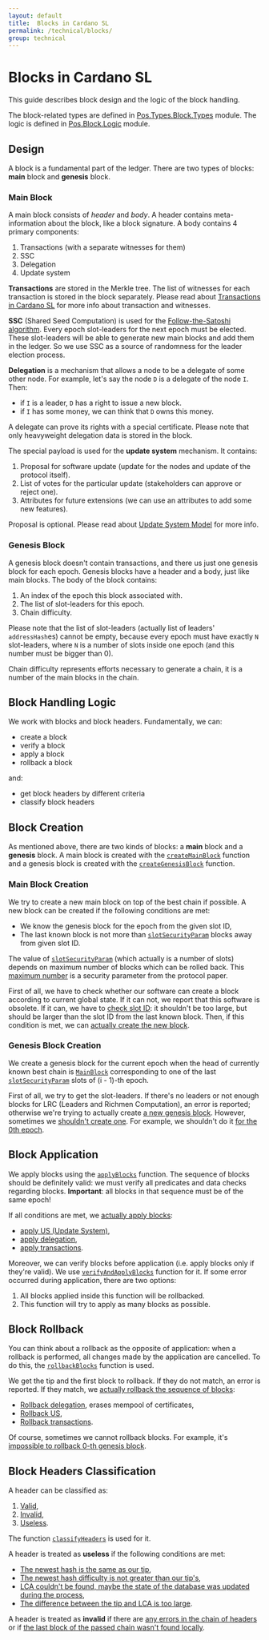 ```yaml
---
layout: default
title:  Blocks in Cardano SL
permalink: /technical/blocks/
group: technical
---
```


[//]: # (Reviewed at d0d6c2fedefb642744a24b4b0a6d8d7ad11532f6)

# Blocks in Cardano SL

This guide describes block design and the logic of the block handling.

The block-related types are defined in [Pos.Types.Block.Types](https://github.com/input-output-hk/cardano-sl/blob/63adb31e813e21ec9da21cfa69984840308bbfa2/src/Pos/Types/Block/Types.hs) module. The logic is defined in [Pos.Block.Logic](https://github.com/input-output-hk/cardano-sl/blob/517a72801c0bbb11a34c8d6a6d528fff5f094471/src/Pos/Block/Logic.hs) module.

## Design

A block is a fundamental part of the ledger. There are two types of blocks: **main** block and **genesis** block.

### Main Block

A main block consists of *header* and *body*. A header contains meta-information about the block,
like a block signature. A body contains 4 primary components:

1. Transactions (with a separate witnesses for them)
2. SSC
3. Delegation
4. Update system

**Transactions** are stored in the Merkle tree. The list of witnesses for each transaction is stored in the block separately.
Please read about [Transactions in Cardano SL](/cardano/transactions/) for more info about transaction and witnesses.

**SSC** (Shared Seed Computation) is used for the [Follow-the-Satoshi algorithm](/cardano/proof-of-stake/#follow-the-satoshi).
Every epoch slot-leaders for the next epoch must be elected. These slot-leaders will be able to generate new main blocks and add them in the ledger. So we use SSC as a source of randomness for the leader election process.  

**Delegation** is a mechanism that allows a node to be a delegate of some other node. For example, let's say the node `D` is a delegate of the node `I`. Then:

* if `I` is a leader, `D` has a right to issue a new block.
* if `I` has some money, we can think that `D` owns this money.

A delegate can prove its rights with a special certificate. Please note that only heavyweight delegation data is stored in the block.

The special payload is used for the **update system** mechanism. It contains:

1. Proposal for software update (update for the nodes and update of the protocol itself).
2. List of votes for the particular update (stakeholders can approve or reject one).
3. Attributes for future extensions (we can use an attributes to add some new features).

Proposal is optional. Please read about [Update System Model](/cardano/update-mechanism/) for more info.

### Genesis Block

A genesis block doesn't contain transactions, and there us just one genesis block for each epoch. Genesis blocks have a header and a body, just like main blocks. The body of the block contains:

1. An index of the epoch this block associated with.
2. The list of slot-leaders for this epoch.
3. Chain difficulty.

Please note that the list of slot-leaders (actually list of leaders' `addressHash`es) cannot be empty, because every epoch must have exactly `N` slot-leaders, where `N` is a number of slots inside one epoch (and this number must be bigger than 0).

Chain difficulty represents efforts necessary to generate a chain, it is a number of the main blocks in the chain.

## Block Handling Logic

We work with blocks and block headers. Fundamentally, we can:

* create a block
* verify a block
* apply a block
* rollback a block

and:

* get block headers by different criteria
* classify block headers

## Block Creation

As mentioned above, there are two kinds of blocks: a **main** block and a **genesis** block.
A main block is created with the
[`createMainBlock`](https://github.com/input-output-hk/cardano-sl/blob/517a72801c0bbb11a34c8d6a6d528fff5f094471/src/Pos/Block/Logic.hs#L29)
function and a genesis block is created with the
[`createGenesisBlock`](https://github.com/input-output-hk/cardano-sl/blob/517a72801c0bbb11a34c8d6a6d528fff5f094471/src/Pos/Block/Logic.hs#L28)
function.

### Main Block Creation

We try to create a new main block on top of the best chain if possible.
A new block can be created if the following conditions are met:

* We know the genesis block for the epoch from the given slot ID,
* The last known block is not more than [`slotSecurityParam`](https://github.com/input-output-hk/cardano-sl/blob/517a72801c0bbb11a34c8d6a6d528fff5f094471/src/Pos/Block/Logic.hs#L55) blocks away from given slot ID.

The value of [`slotSecurityParam`](https://github.com/input-output-hk/cardano-sl/blob/517a72801c0bbb11a34c8d6a6d528fff5f094471/src/Pos/Constants.hs#L103)
(which actually is a number of slots) depends on maximum number of blocks
which can be rolled back. This [maximum number](https://github.com/input-output-hk/cardano-sl/blob/517a72801c0bbb11a34c8d6a6d528fff5f094471/src/Pos/Constants.hs#L98)
is a security parameter from the protocol paper.

First of all, we have to check whether our software can create a block
according to current global state. If it can not, we report that this
software is obsolete. If it can, we have to [check slot ID](https://github.com/input-output-hk/cardano-sl/blob/517a72801c0bbb11a34c8d6a6d528fff5f094471/src/Pos/Block/Logic.hs#L633):
it shouldn't be too large, but should be larger than the slot ID from the last
known block. Then, if this condition is met, we can [actually create the new block](https://github.com/input-output-hk/cardano-sl/blob/517a72801c0bbb11a34c8d6a6d528fff5f094471/src/Pos/Block/Logic.hs#L646).

### Genesis Block Creation

We create a genesis block for the current epoch when the head of currently known
best chain is [`MainBlock`](https://github.com/input-output-hk/cardano-sl/blob/517a72801c0bbb11a34c8d6a6d528fff5f094471/src/Pos/Block/Logic.hs#L76)
corresponding to one of the last [`slotSecurityParam`](https://github.com/input-output-hk/cardano-sl/blob/517a72801c0bbb11a34c8d6a6d528fff5f094471/src/Pos/Constants.hs#L103) slots of (i - 1)-th epoch.

First of all, we try to get the slot-leaders. If there's no leaders or not enough blocks
for LRC (Leaders and Richmen Computation), an error is reported; otherwise we're
trying to actually create [a new genesis block](https://github.com/input-output-hk/cardano-sl/blob/517a72801c0bbb11a34c8d6a6d528fff5f094471/src/Pos/Block/Logic.hs#L581). However, sometimes we [shouldn't create one](https://github.com/input-output-hk/cardano-sl/blob/517a72801c0bbb11a34c8d6a6d528fff5f094471/src/Pos/Block/Logic.hs#L558). For example, we shouldn't do it [for the 0th epoch](https://github.com/input-output-hk/cardano-sl/blob/517a72801c0bbb11a34c8d6a6d528fff5f094471/src/Pos/Block/Logic.hs#L560).

## Block Application

We apply blocks using the [`applyBlocks`](https://github.com/input-output-hk/cardano-sl/blob/517a72801c0bbb11a34c8d6a6d528fff5f094471/src/Pos/Block/Logic.hs#L474)
function. The sequence of blocks should be definitely valid:
we must verify all predicates and data checks regarding blocks.
**Important**: all blocks in that sequence must be of the same epoch!

If all conditions are met, we [actually apply blocks](https://github.com/input-output-hk/cardano-sl/blob/517a72801c0bbb11a34c8d6a6d528fff5f094471/src/Pos/Block/Logic/Internal.hs#L77):

* [apply US (Update System)](https://github.com/input-output-hk/cardano-sl/blob/517a72801c0bbb11a34c8d6a6d528fff5f094471/src/Pos/Update/Logic/Global.hs#L60),
* [apply delegation](https://github.com/input-output-hk/cardano-sl/blob/517a72801c0bbb11a34c8d6a6d528fff5f094471/src/Pos/Delegation/Logic.hs#L290),
* [apply transactions](https://github.com/input-output-hk/cardano-sl/blob/517a72801c0bbb11a34c8d6a6d528fff5f094471/src/Pos/Txp/Logic.hs#L72).

Moreover, we can verify blocks before application (i.e. apply blocks only if
they're valid). We use [`verifyAndApplyBlocks`](https://github.com/input-output-hk/cardano-sl/blob/517a72801c0bbb11a34c8d6a6d528fff5f094471/src/Pos/Block/Logic.hs#L404)
function for it. If some error occurred during application, there are two options:

1. All blocks applied inside this function will be rollbacked.
2. This function will try to apply as many blocks as possible.

## Block Rollback

You can think about a rollback as the opposite of application: when a rollback is
performed, all changes made by the application are cancelled. To do this, the
[`rollbackBlocks`](https://github.com/input-output-hk/cardano-sl/blob/517a72801c0bbb11a34c8d6a6d528fff5f094471/src/Pos/Block/Logic.hs#L491)
function is used.

We get the tip and the first block to rollback. If they do not match,
an error is reported. If they match, we
[actually rollback the sequence of blocks](https://github.com/input-output-hk/cardano-sl/blob/517a72801c0bbb11a34c8d6a6d528fff5f094471/src/Pos/Block/Logic/Internal.hs#L107):

* [Rollback delegation](https://github.com/input-output-hk/cardano-sl/blob/517a72801c0bbb11a34c8d6a6d528fff5f094471/src/Pos/Delegation/Logic.hs#L327), erases mempool of certificates,
* [Rollback US](https://github.com/input-output-hk/cardano-sl/blob/517a72801c0bbb11a34c8d6a6d528fff5f094471/src/Pos/Update/Logic/Global.hs#L86),
* [Rollback transactions](https://github.com/input-output-hk/cardano-sl/blob/517a72801c0bbb11a34c8d6a6d528fff5f094471/src/Pos/Txp/Logic.hs#L224).

Of course, sometimes we cannot rollback blocks. For example, it's [impossible to rollback 0-th genesis block](https://github.com/input-output-hk/cardano-sl/blob/517a72801c0bbb11a34c8d6a6d528fff5f094471/src/Pos/Block/Logic/Internal.hs#L118).

## Block Headers Classification

A header can be classified as:

1. [Valid](https://github.com/input-output-hk/cardano-sl/blob/517a72801c0bbb11a34c8d6a6d528fff5f094471/src/Pos/Block/Logic.hs#L196),
2. [Invalid](https://github.com/input-output-hk/cardano-sl/blob/517a72801c0bbb11a34c8d6a6d528fff5f094471/src/Pos/Block/Logic.hs#L198),
3. [Useless](https://github.com/input-output-hk/cardano-sl/blob/517a72801c0bbb11a34c8d6a6d528fff5f094471/src/Pos/Block/Logic.hs#L197).

The function [`classifyHeaders`](https://github.com/input-output-hk/cardano-sl/blob/517a72801c0bbb11a34c8d6a6d528fff5f094471/src/Pos/Block/Logic.hs#L207)
is used for it.

A header is treated as **useless** if the following conditions are met:

* [The newest hash is the same as our tip](https://github.com/input-output-hk/cardano-sl/blob/517a72801c0bbb11a34c8d6a6d528fff5f094471/src/Pos/Block/Logic.hs#L219),
* [The newest hash difficulty is not greater than our tip's](https://github.com/input-output-hk/cardano-sl/blob/517a72801c0bbb11a34c8d6a6d528fff5f094471/src/Pos/Block/Logic.hs#L221),
* [LCA couldn't be found, maybe the state of the database was updated during the process](https://github.com/input-output-hk/cardano-sl/blob/517a72801c0bbb11a34c8d6a6d528fff5f094471/src/Pos/Block/Logic.hs#L223),
* [The difference between the tip and LCA is too large](https://github.com/input-output-hk/cardano-sl/blob/517a72801c0bbb11a34c8d6a6d528fff5f094471/src/Pos/Block/Logic.hs#L241).

A header is treated as **invalid** if there are
[any errors in the chain of headers](https://github.com/input-output-hk/cardano-sl/blob/517a72801c0bbb11a34c8d6a6d528fff5f094471/src/Pos/Block/Logic.hs#L215)
or if [the last block of the passed chain wasn't found locally](https://github.com/input-output-hk/cardano-sl/blob/517a72801c0bbb11a34c8d6a6d528fff5f094471/src/Pos/Block/Logic.hs#L217).
